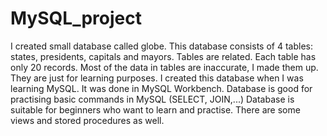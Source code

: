 # MySQL_project
I created small database called globe. This database consists of 4 tables: states, presidents, capitals and mayors. Tables are related. Each table has only 20 records. Most of the data in tables are inaccurate, I made them up. They are just for learning purposes. I created this database when I was learning MySQL. It was done in MySQL Workbench. Database is good for practising basic commands in MySQL (SELECT, JOIN,...) Database is suitable for beginners who want to learn and practise. There are some views and stored procedures as well.
